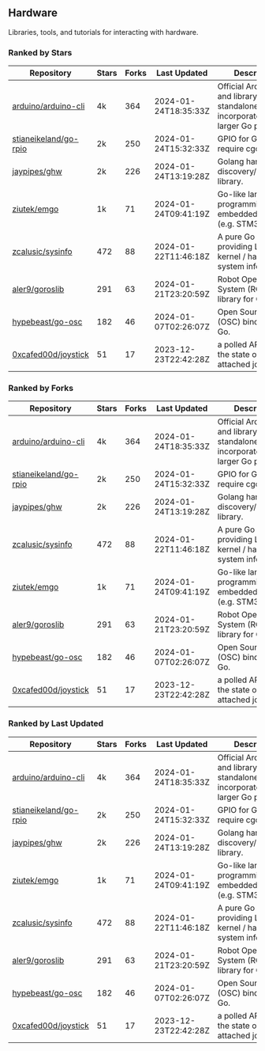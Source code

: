 ## Hardware

Libraries, tools, and tutorials for interacting with hardware.

### Ranked by Stars

| Repository | Stars | Forks | Last Updated | Description | 
|------------|-------|-------|--------------|-------------|
| [arduino/arduino-cli](https://github.com/arduino/arduino-cli) | 4k | 364 | 2024-01-24T18:35:33Z |  Official Arduino CLI and library. Can run standalone, or be incorporated into larger Go projects. |
| [stianeikeland/go-rpio](https://github.com/stianeikeland/go-rpio) | 2k | 250 | 2024-01-24T15:32:33Z |  GPIO for Go, doesn't require cgo. |
| [jaypipes/ghw](https://github.com/jaypipes/ghw) | 2k | 226 | 2024-01-24T13:19:28Z |  Golang hardware discovery/inspection library. |
| [ziutek/emgo](https://github.com/ziutek/emgo) | 1k | 71 | 2024-01-24T09:41:19Z |  Go-like language for programming embedded systems (e.g. STM32 MCU). |
| [zcalusic/sysinfo](https://github.com/zcalusic/sysinfo) | 472 | 88 | 2024-01-22T11:46:18Z |  A pure Go library providing Linux OS / kernel / hardware system information. |
| [aler9/goroslib](https://github.com/aler9/goroslib) | 291 | 63 | 2024-01-21T23:20:59Z |  Robot Operating System (ROS) library for Go. |
| [hypebeast/go-osc](https://github.com/hypebeast/go-osc) | 182 | 46 | 2024-01-07T02:26:07Z |  Open Sound Control (OSC) bindings for Go. |
| [0xcafed00d/joystick](https://github.com/0xcafed00d/joystick) | 51 | 17 | 2023-12-23T22:42:28Z |  a polled API to read the state of an attached joystick. |

### Ranked by Forks

| Repository | Stars | Forks | Last Updated | Description | 
|------------|-------|-------|--------------|-------------|
| [arduino/arduino-cli](https://github.com/arduino/arduino-cli) | 4k | 364 | 2024-01-24T18:35:33Z |  Official Arduino CLI and library. Can run standalone, or be incorporated into larger Go projects. |
| [stianeikeland/go-rpio](https://github.com/stianeikeland/go-rpio) | 2k | 250 | 2024-01-24T15:32:33Z |  GPIO for Go, doesn't require cgo. |
| [jaypipes/ghw](https://github.com/jaypipes/ghw) | 2k | 226 | 2024-01-24T13:19:28Z |  Golang hardware discovery/inspection library. |
| [zcalusic/sysinfo](https://github.com/zcalusic/sysinfo) | 472 | 88 | 2024-01-22T11:46:18Z |  A pure Go library providing Linux OS / kernel / hardware system information. |
| [ziutek/emgo](https://github.com/ziutek/emgo) | 1k | 71 | 2024-01-24T09:41:19Z |  Go-like language for programming embedded systems (e.g. STM32 MCU). |
| [aler9/goroslib](https://github.com/aler9/goroslib) | 291 | 63 | 2024-01-21T23:20:59Z |  Robot Operating System (ROS) library for Go. |
| [hypebeast/go-osc](https://github.com/hypebeast/go-osc) | 182 | 46 | 2024-01-07T02:26:07Z |  Open Sound Control (OSC) bindings for Go. |
| [0xcafed00d/joystick](https://github.com/0xcafed00d/joystick) | 51 | 17 | 2023-12-23T22:42:28Z |  a polled API to read the state of an attached joystick. |

### Ranked by Last Updated

| Repository | Stars | Forks | Last Updated | Description | 
|------------|-------|-------|--------------|-------------|
| [arduino/arduino-cli](https://github.com/arduino/arduino-cli) | 4k | 364 | 2024-01-24T18:35:33Z |  Official Arduino CLI and library. Can run standalone, or be incorporated into larger Go projects. |
| [stianeikeland/go-rpio](https://github.com/stianeikeland/go-rpio) | 2k | 250 | 2024-01-24T15:32:33Z |  GPIO for Go, doesn't require cgo. |
| [jaypipes/ghw](https://github.com/jaypipes/ghw) | 2k | 226 | 2024-01-24T13:19:28Z |  Golang hardware discovery/inspection library. |
| [ziutek/emgo](https://github.com/ziutek/emgo) | 1k | 71 | 2024-01-24T09:41:19Z |  Go-like language for programming embedded systems (e.g. STM32 MCU). |
| [zcalusic/sysinfo](https://github.com/zcalusic/sysinfo) | 472 | 88 | 2024-01-22T11:46:18Z |  A pure Go library providing Linux OS / kernel / hardware system information. |
| [aler9/goroslib](https://github.com/aler9/goroslib) | 291 | 63 | 2024-01-21T23:20:59Z |  Robot Operating System (ROS) library for Go. |
| [hypebeast/go-osc](https://github.com/hypebeast/go-osc) | 182 | 46 | 2024-01-07T02:26:07Z |  Open Sound Control (OSC) bindings for Go. |
| [0xcafed00d/joystick](https://github.com/0xcafed00d/joystick) | 51 | 17 | 2023-12-23T22:42:28Z |  a polled API to read the state of an attached joystick. |

